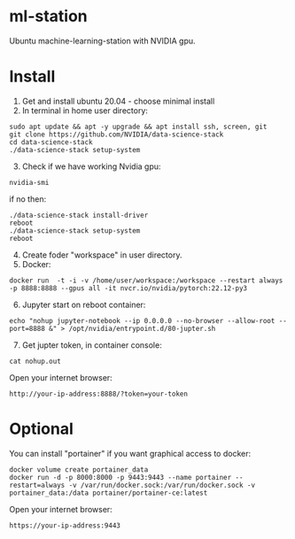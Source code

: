 # ml-station
Ubuntu machine-learning-station with NVIDIA gpu.

# Install
1. Get and install ubuntu 20.04 - choose minimal install
2. In terminal in home user directory:
```
sudo apt update && apt -y upgrade && apt install ssh, screen, git 
git clone https://github.com/NVIDIA/data-science-stack
cd data-science-stack
./data-science-stack setup-system
```
3. Check if we have working Nvidia gpu:
```
nvidia-smi
```
if no then:
```
./data-science-stack install-driver
reboot
./data-science-stack setup-system
reboot
```
4. Create foder "workspace" in user directory.
5. Docker:
```
docker run  -t -i -v /home/user/workspace:/workspace --restart always -p 8888:8888 --gpus all -it nvcr.io/nvidia/pytorch:22.12-py3
```
6. Jupyter start on reboot container:
```
echo "nohup jupyter-notebook --ip 0.0.0.0 --no-browser --allow-root --port=8888 &" > /opt/nvidia/entrypoint.d/80-jupter.sh
```
7. Get jupter token, in container console:
```
cat nohup.out
```
Open your internet browser: 
```
http://your-ip-address:8888/?token=your-token
```

# Optional
You can install "portainer" if you want graphical access to docker:
```
docker volume create portainer_data
docker run -d -p 8000:8000 -p 9443:9443 --name portainer --restart=always -v /var/run/docker.sock:/var/run/docker.sock -v portainer_data:/data portainer/portainer-ce:latest
```
Open your internet browser:
```
https://your-ip-address:9443
```
